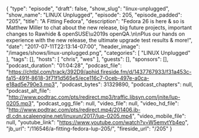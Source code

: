 {
  "type": "episode",
  "draft": false,
  "show_slug": "linux-unplugged",
  "show_name": "LINUX Unplugged",
  "episode": 205,
  "episode_padded": "205",
  "title": "A Fitting Fedora",
  "description": "Fedora 26 is here & so is Matthew Miller to chat about the new release, big future projects, important changes to Rawhide & openSUSE\u2019s openQA.\n\nPlus our hands on experience with the new release, the ultimate upgrade test results & more!",
  "date": "2017-07-11T22:13:14-07:00",
  "header_image": "/images/shows/linux-unplugged.png",
  "categories": [
    "LINUX Unplugged"
  ],
  "tags": [],
  "hosts": [
    "chris",
    "wes"
  ],
  "guests": [],
  "sponsors": [],
  "podcast_duration": "01:04:28",
  "podcast_file": "https://chtbl.com/track/392D9/aphid.fireside.fm/d/1437767933/f31a453c-fa15-491f-8618-3f71f1d565e5/ece116c7-0ceb-497e-a0ca-e18ad5e790e3.mp3",
  "podcast_bytes": 31329890,
  "podcast_chapters": null,
  "podcast_alt_file": "http://www.podtrac.com/pts/redirect.mp3/traffic.libsyn.com/jnite/lup-0205.mp3",
  "podcast_ogg_file": null,
  "video_file": null,
  "video_hd_file": "http://www.podtrac.com/pts/redirect.mp4/201406.jb-dl.cdn.scaleengine.net/linuxun/2017/lup-0205.mp4",
  "video_mobile_file": null,
  "youtube_link": "https://www.youtube.com/watch?v=W5emvtYb4eo",
  "jb_url": "/116546/a-fitting-fedora-lup-205/",
  "fireside_url": "/205"
}

